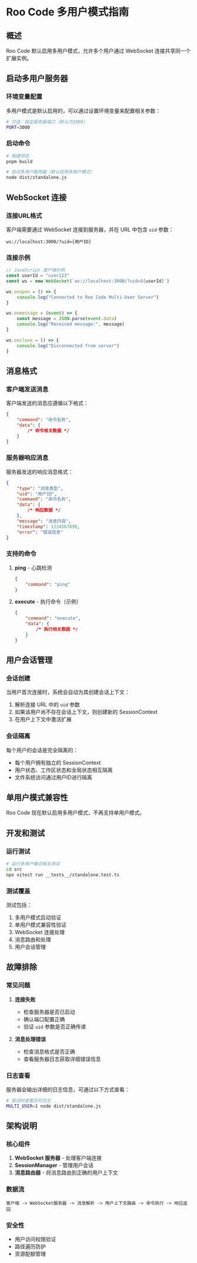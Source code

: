# Roo Code 多用户模式指南

## 概述

Roo Code 默认启用多用户模式，允许多个用户通过 WebSocket 连接共享同一个扩展实例。

## 启动多用户服务器

### 环境变量配置

多用户模式是默认启用的，可以通过设置环境变量来配置相关参数：

```bash
# 可选：指定服务器端口（默认为3000）
PORT=3000
```

### 启动命令

```bash
# 构建项目
pnpm build

# 启动多用户服务器（默认启用多用户模式）
node dist/standalone.js
```

## WebSocket 连接

### 连接URL格式

客户端需要通过 WebSocket 连接到服务器，并在 URL 中包含 `uid` 参数：

```
ws://localhost:3000/?uid={用户ID}
```

### 连接示例

```javascript
// JavaScript 客户端示例
const userId = "user123"
const ws = new WebSocket(`ws://localhost:3000/?uid=${userId}`)

ws.onopen = () => {
	console.log("Connected to Roo Code Multi-User Server")
}

ws.onmessage = (event) => {
	const message = JSON.parse(event.data)
	console.log("Received message:", message)
}

ws.onclose = () => {
	console.log("Disconnected from server")
}
```

## 消息格式

### 客户端发送消息

客户端发送的消息应遵循以下格式：

```json
{
	"command": "命令名称",
	"data": {
		/* 命令相关数据 */
	}
}
```

### 服务器响应消息

服务器发送的响应消息格式：

```json
{
	"type": "消息类型",
	"uid": "用户ID",
	"command": "命令名称",
	"data": {
		/* 响应数据 */
	},
	"message": "消息内容",
	"timestamp": 1234567890,
	"error": "错误信息"
}
```

### 支持的命令

1. **ping** - 心跳检测

    ```json
    {
    	"command": "ping"
    }
    ```

2. **execute** - 执行命令（示例）
    ```json
    {
    	"command": "execute",
    	"data": {
    		/* 执行相关数据 */
    	}
    }
    ```

## 用户会话管理

### 会话创建

当用户首次连接时，系统会自动为其创建会话上下文：

1. 解析连接 URL 中的 `uid` 参数
2. 如果该用户尚不存在会话上下文，则创建新的 SessionContext
3. 在用户上下文中激活扩展

### 会话隔离

每个用户的会话是完全隔离的：

- 每个用户拥有独立的 SessionContext
- 用户状态、工作区状态和全局状态相互隔离
- 文件系统访问通过用户ID进行隔离

## 单用户模式兼容性

Roo Code 现在默认启用多用户模式，不再支持单用户模式。

## 开发和测试

### 运行测试

```bash
# 运行多用户模式相关测试
cd src
npx vitest run __tests__/standalone.test.ts
```

### 测试覆盖

测试包括：

1. 多用户模式启动验证
2. 单用户模式兼容性验证
3. WebSocket 连接处理
4. 消息路由和处理
5. 用户会话管理

## 故障排除

### 常见问题

1. **连接失败**

    - 检查服务器是否已启动
    - 确认端口配置正确
    - 验证 `uid` 参数是否正确传递

2. **消息处理错误**
    - 检查消息格式是否正确
    - 查看服务器日志获取详细错误信息

### 日志查看

服务器会输出详细的日志信息，可通过以下方式查看：

```bash
# 启动时查看实时日志
MULTI_USER=1 node dist/standalone.js
```

## 架构说明

### 核心组件

1. **WebSocket 服务器** - 处理客户端连接
2. **SessionManager** - 管理用户会话
3. **消息路由器** - 将消息路由到正确的用户上下文

### 数据流

```
客户端 -> WebSocket服务器 -> 消息解析 -> 用户上下文路由 -> 命令执行 -> 响应返回
```

### 安全性

- 用户访问权限验证
- 路径遍历防护
- 资源配额管理
